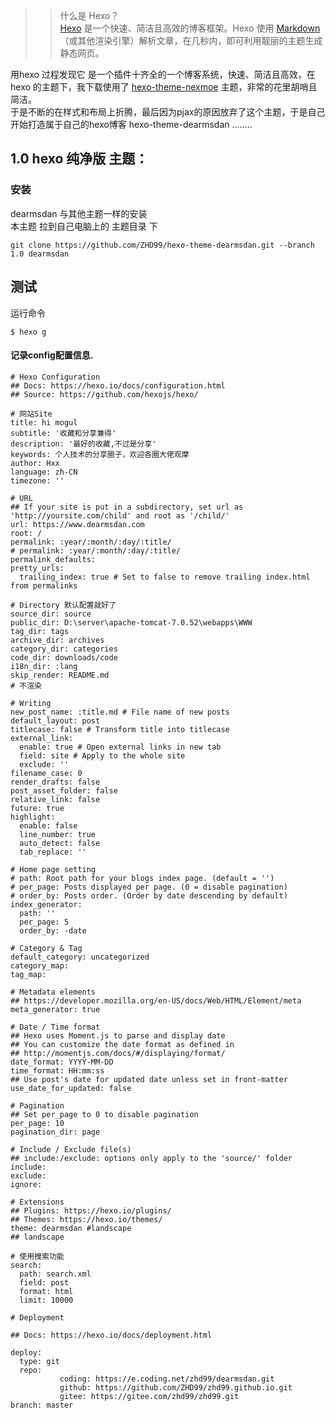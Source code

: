 >>什么是 Hexo？  
[Hexo](https://hexo.io/) 是一个快速、简洁且高效的博客框架。Hexo 使用 [Markdown](http://daringfireball.net/projects/markdown/)（或其他渲染引擎）解析文章，在几秒内，即可利用靓丽的主题生成静态网页。

用hexo 过程发现它 是一个插件十齐全的一个博客系统，快速、简洁且高效，在hexo 的主题下，我下载使用了 [hexo-theme-nexmoe](https://github.com/nexmoe/hexo-theme-nexmoe) 主题，非常的花里胡哨且简洁。  
于是不断的在样式和布局上折腾，最后因为pjax的原因放弃了这个主题，于是自己开始打造属于自己的hexo博客 hexo-theme-dearmsdan ........ 





## 1.0 hexo 纯净版 主题：

### 安装

dearmsdan 与其他主题一样的安装  
本主题 拉到自己电脑上的 主题目录 下 

```
git clone https://github.com/ZHD99/hexo-theme-dearmsdan.git --branch 1.0 dearmsdan
```

## 测试

运行命令  

```
$ hexo g
```





#### 记录config配置信息.

```
# Hexo Configuration
## Docs: https://hexo.io/docs/configuration.html
## Source: https://github.com/hexojs/hexo/

# 网站Site
title: hi mogul
subtitle: '收藏和分享兼得'
description: '最好的收藏,不过是分享'
keywords: 个人技术的分享圈子，欢迎各圈大佬观摩
author: Hxx
language: zh-CN
timezone: ''

# URL
## If your site is put in a subdirectory, set url as 'http://yoursite.com/child' and root as '/child/'
url: https://www.dearmsdan.com
root: /
permalink: :year/:month/:day/:title/
# permalink: :year/:month/:day/:title/
permalink_defaults:
pretty_urls:
  trailing_index: true # Set to false to remove trailing index.html from permalinks

# Directory 默认配置就好了
source_dir: source
public_dir: D:\server\apache-tomcat-7.0.52\webapps\WWW
tag_dir: tags
archive_dir: archives
category_dir: categories
code_dir: downloads/code
i18n_dir: :lang
skip_render: README.md
# 不渲染

# Writing
new_post_name: :title.md # File name of new posts
default_layout: post
titlecase: false # Transform title into titlecase
external_link:
  enable: true # Open external links in new tab
  field: site # Apply to the whole site
  exclude: ''
filename_case: 0
render_drafts: false
post_asset_folder: false
relative_link: false
future: true
highlight:
  enable: false
  line_number: true
  auto_detect: false
  tab_replace: ''

# Home page setting
# path: Root path for your blogs index page. (default = '')
# per_page: Posts displayed per page. (0 = disable pagination)
# order_by: Posts order. (Order by date descending by default)
index_generator:
  path: ''
  per_page: 5
  order_by: -date

# Category & Tag
default_category: uncategorized
category_map:
tag_map:

# Metadata elements
## https://developer.mozilla.org/en-US/docs/Web/HTML/Element/meta
meta_generator: true

# Date / Time format
## Hexo uses Moment.js to parse and display date
## You can customize the date format as defined in
## http://momentjs.com/docs/#/displaying/format/
date_format: YYYY-MM-DD
time_format: HH:mm:ss
## Use post's date for updated date unless set in front-matter
use_date_for_updated: false

# Pagination
## Set per_page to 0 to disable pagination
per_page: 10
pagination_dir: page

# Include / Exclude file(s)
## include:/exclude: options only apply to the 'source/' folder
include:
exclude:
ignore:

# Extensions
## Plugins: https://hexo.io/plugins/
## Themes: https://hexo.io/themes/
theme: dearmsdan #landscape   
## landscape   

# 使用搜索功能
search:
  path: search.xml
  field: post
  format: html
  limit: 10000

# Deployment

## Docs: https://hexo.io/docs/deployment.html

deploy:
  type: git
  repo:
           coding: https://e.coding.net/zhd99/dearmsdan.git
           github: https://github.com/ZHD99/zhd99.github.io.git
           gitee: https://gitee.com/zhd99/zhd99.git
branch: master
```
